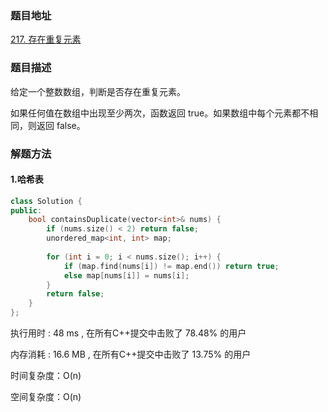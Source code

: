 ### 题目地址
[217. 存在重复元素](https://leetcode-cn.com/problems/contains-duplicate/)
### 题目描述
给定一个整数数组，判断是否存在重复元素。

如果任何值在数组中出现至少两次，函数返回 true。如果数组中每个元素都不相同，则返回 false。

### 解题方法
#### 1.哈希表


```C++
class Solution {
public:
    bool containsDuplicate(vector<int>& nums) {
        if (nums.size() < 2) return false;
        unordered_map<int, int> map;
        
        for (int i = 0; i < nums.size(); i++) {
            if (map.find(nums[i]) != map.end()) return true;
            else map[nums[i]] = nums[i];
        }
        return false;
    }
};
```

执行用时 :
48 ms
, 在所有C++提交中击败了
78.48%
的用户

内存消耗 :
16.6 MB
, 在所有C++提交中击败了
13.75%
的用户


时间复杂度：O(n)

空间复杂度：O(n)